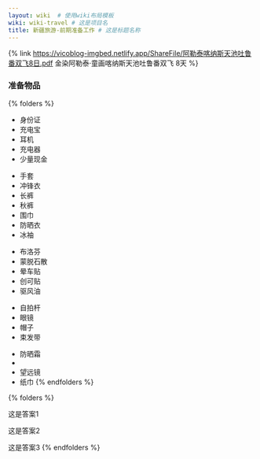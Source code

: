 ```yaml
---
layout: wiki  # 使用wiki布局模板
wiki: wiki-travel # 这是项目名
title: 新疆旅游-前期准备工作 # 这是标题名称
---
```


{% link https://vicoblog-imgbed.netlify.app/ShareFile/阿勒泰喀纳斯天池吐鲁番双飞8日.pdf 金染阿勒泰·童画喀纳斯天池吐鲁番双飞 8天  %}

### 准备物品

{% folders %}
<!-- 必备物品 -->
- 身份证
- 充电宝
- 耳机
- 充电器
- 少量现金
<!-- 衣物保暖 -->
- 手套
- 冲锋衣
- 长裤
- 秋裤
- 围巾
- 防晒衣
- 冰袖
<!-- 药物 -->
- 布洛芬
- 蒙脱石散
- 晕车贴
- 创可贴
- 驱风油
<!-- 拍照神器 -->
- 自拍杆
- 眼镜
- 帽子
- 束发带
<!-- 防嗮 -->
- 防晒霜
- <!-- 其他 -->
- 望远镜
- 纸巾
{% endfolders %}

{% folders %}
<!-- folder 题目1 -->
这是答案1
<!-- folder 题目2 -->
这是答案2
<!-- folder 题目3 -->
这是答案3
{% endfolders %}
